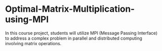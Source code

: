 # Optimal-Matrix-Multiplication-using-MPI
In this course project, students will utilize MPI (Message Passing Interface) to address a complex problem in parallel and distributed computing involving matrix operations. 
